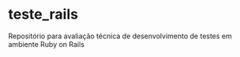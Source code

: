 # teste_rails
Repositório para avaliação técnica de desenvolvimento de testes em ambiente Ruby on Rails
